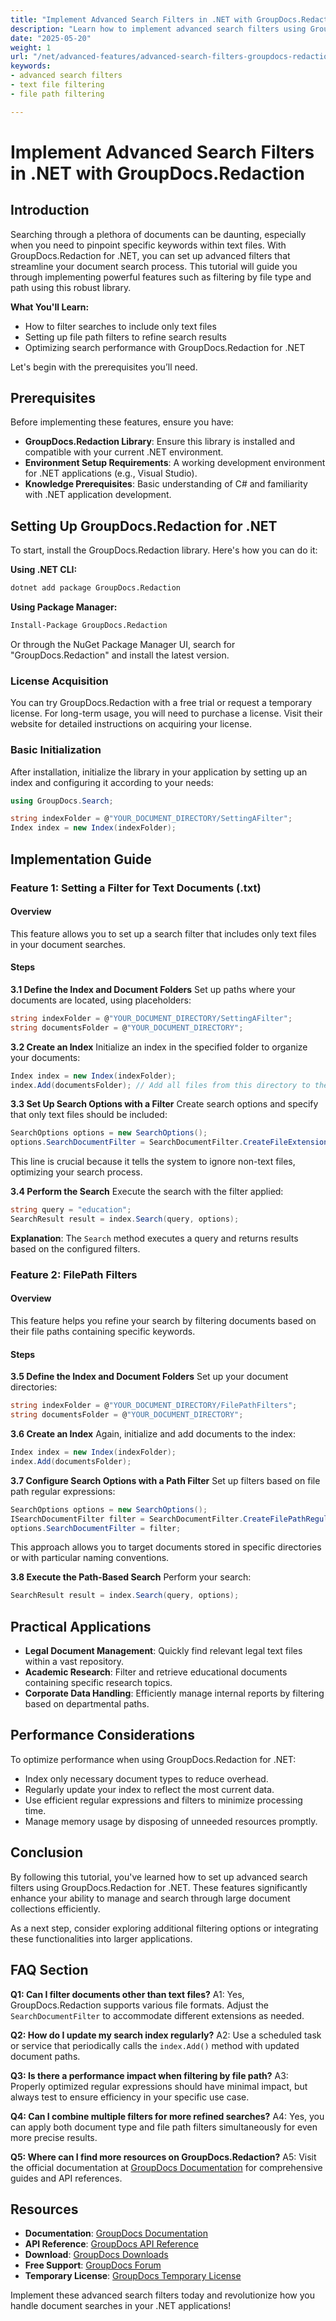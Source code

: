 ```yaml
---
title: "Implement Advanced Search Filters in .NET with GroupDocs.Redaction"
description: "Learn how to implement advanced search filters using GroupDocs.Redaction for .NET, including text file and path-based filtering. Boost your document management efficiency today."
date: "2025-05-20"
weight: 1
url: "/net/advanced-features/advanced-search-filters-groupdocs-redaction-net/"
keywords:
- advanced search filters
- text file filtering
- file path filtering

---
```



# Implement Advanced Search Filters in .NET with GroupDocs.Redaction

## Introduction

Searching through a plethora of documents can be daunting, especially when you need to pinpoint specific keywords within text files. With GroupDocs.Redaction for .NET, you can set up advanced filters that streamline your document search process. This tutorial will guide you through implementing powerful features such as filtering by file type and path using this robust library.

**What You'll Learn:**
- How to filter searches to include only text files
- Setting up file path filters to refine search results
- Optimizing search performance with GroupDocs.Redaction for .NET

Let's begin with the prerequisites you’ll need.

## Prerequisites

Before implementing these features, ensure you have:

- **GroupDocs.Redaction Library**: Ensure this library is installed and compatible with your current .NET environment.
- **Environment Setup Requirements**: A working development environment for .NET applications (e.g., Visual Studio).
- **Knowledge Prerequisites**: Basic understanding of C# and familiarity with .NET application development.

## Setting Up GroupDocs.Redaction for .NET

To start, install the GroupDocs.Redaction library. Here's how you can do it:

**Using .NET CLI:**
```bash
dotnet add package GroupDocs.Redaction
```

**Using Package Manager:**
```bash
Install-Package GroupDocs.Redaction
```

Or through the NuGet Package Manager UI, search for "GroupDocs.Redaction" and install the latest version.

### License Acquisition

You can try GroupDocs.Redaction with a free trial or request a temporary license. For long-term usage, you will need to purchase a license. Visit their website for detailed instructions on acquiring your license.

### Basic Initialization

After installation, initialize the library in your application by setting up an index and configuring it according to your needs:

```csharp
using GroupDocs.Search;

string indexFolder = @"YOUR_DOCUMENT_DIRECTORY/SettingAFilter";
Index index = new Index(indexFolder);
```

## Implementation Guide

### Feature 1: Setting a Filter for Text Documents (.txt)

#### Overview
This feature allows you to set up a search filter that includes only text files in your document searches.

#### Steps

**3.1 Define the Index and Document Folders**
Set up paths where your documents are located, using placeholders:

```csharp
string indexFolder = @"YOUR_DOCUMENT_DIRECTORY/SettingAFilter";
string documentsFolder = @"YOUR_DOCUMENT_DIRECTORY";
```

**3.2 Create an Index**
Initialize an index in the specified folder to organize your documents:

```csharp
Index index = new Index(indexFolder);
index.Add(documentsFolder); // Add all files from this directory to the index
```

**3.3 Set Up Search Options with a Filter**
Create search options and specify that only text files should be included:

```csharp
SearchOptions options = new SearchOptions();
options.SearchDocumentFilter = SearchDocumentFilter.CreateFileExtension(".txt");
```

This line is crucial because it tells the system to ignore non-text files, optimizing your search process.

**3.4 Perform the Search**
Execute the search with the filter applied:

```csharp
string query = "education";
SearchResult result = index.Search(query, options);
```

**Explanation**: The `Search` method executes a query and returns results based on the configured filters.

### Feature 2: FilePath Filters

#### Overview
This feature helps you refine your search by filtering documents based on their file paths containing specific keywords.

#### Steps

**3.5 Define the Index and Document Folders**
Set up your document directories:

```csharp
string indexFolder = @"YOUR_DOCUMENT_DIRECTORY/FilePathFilters";
string documentsFolder = @"YOUR_DOCUMENT_DIRECTORY";
```

**3.6 Create an Index**
Again, initialize and add documents to the index:

```csharp
Index index = new Index(indexFolder);
index.Add(documentsFolder);
```

**3.7 Configure Search Options with a Path Filter**
Set up filters based on file path regular expressions:

```csharp
SearchOptions options = new SearchOptions();
ISearchDocumentFilter filter = SearchDocumentFilter.CreateFilePathRegularExpression("Lorem");
options.SearchDocumentFilter = filter;
```

This approach allows you to target documents stored in specific directories or with particular naming conventions.

**3.8 Execute the Path-Based Search**
Perform your search:

```csharp
SearchResult result = index.Search(query, options);
```

## Practical Applications
- **Legal Document Management**: Quickly find relevant legal text files within a vast repository.
- **Academic Research**: Filter and retrieve educational documents containing specific research topics.
- **Corporate Data Handling**: Efficiently manage internal reports by filtering based on departmental paths.

## Performance Considerations
To optimize performance when using GroupDocs.Redaction for .NET:
- Index only necessary document types to reduce overhead.
- Regularly update your index to reflect the most current data.
- Use efficient regular expressions and filters to minimize processing time.
- Manage memory usage by disposing of unneeded resources promptly.

## Conclusion
By following this tutorial, you've learned how to set up advanced search filters using GroupDocs.Redaction for .NET. These features significantly enhance your ability to manage and search through large document collections efficiently. 

As a next step, consider exploring additional filtering options or integrating these functionalities into larger applications.

## FAQ Section

**Q1: Can I filter documents other than text files?**
A1: Yes, GroupDocs.Redaction supports various file formats. Adjust the `SearchDocumentFilter` to accommodate different extensions as needed.

**Q2: How do I update my search index regularly?**
A2: Use a scheduled task or service that periodically calls the `index.Add()` method with updated document paths.

**Q3: Is there a performance impact when filtering by file path?**
A3: Properly optimized regular expressions should have minimal impact, but always test to ensure efficiency in your specific use case.

**Q4: Can I combine multiple filters for more refined searches?**
A4: Yes, you can apply both document type and file path filters simultaneously for even more precise results.

**Q5: Where can I find more resources on GroupDocs.Redaction?**
A5: Visit the official documentation at [GroupDocs Documentation](https://docs.groupdocs.com/search/net/) for comprehensive guides and API references.

## Resources
- **Documentation**: [GroupDocs Documentation](https://docs.groupdocs.com/search/net/)
- **API Reference**: [GroupDocs API Reference](https://reference.groupdocs.com/redaction/net)
- **Download**: [GroupDocs Downloads](https://releases.groupdocs.com/search/net/)
- **Free Support**: [GroupDocs Forum](https://forum.groupdocs.com/c/search/10)
- **Temporary License**: [GroupDocs Temporary License](https://purchase.groupdocs.com/temporary-license)

Implement these advanced search filters today and revolutionize how you handle document searches in your .NET applications!
